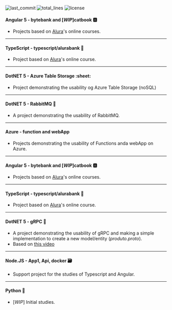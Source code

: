 ![last_commit](https://img.shields.io/github/last-commit/anthueeccel/Study) ![total_lines](https://img.shields.io/tokei/lines/github/anthueeccel/Study) ![license](https://img.shields.io/github/license/anthueeccel/Study)

#### Angular 5 - bytebank and [*WIP*]catbook :a:
* Projects based on [Alura](https://www.alura.com.br)'s online courses.
--------------------------------------------------

#### TypeScript - typescript/alurabank :bank:
* Project based on [Alura](https://www.alura.com.br)'s online course.
---------------------------------------------------

#### DotNET 5 - Azure Table Storage :sheet:
* Project demonstrating the usability og Azure Table Storage (noSQL)
--------------------------------------------------

#### DotNET 5 - RabbitMQ :rabbit2:
* A project demonstrating the usability of RabbitMQ.
--------------------------------------------------

#### Azure - function and webApp 
* Projects demonstrating the usability of Functions anda webApp on Azure.
--------------------------------------------------

#### Angular 5 - bytebank and [*WIP*]catbook :a:
* Projects based on [Alura](https://www.alura.com.br)'s online courses.
--------------------------------------------------

#### TypeScript - typescript/alurabank :bank:
* Project based on [Alura](https://www.alura.com.br)'s online course.
---------------------------------------------------

#### DotNET 5 - gRPC :repeat:
* A project demonstrating the usability of gRPC and making a simple implementation to create a new model/entity (*produto.proto*).
* Based on [this video](https://www.youtube.com/watch?v=QyxCX2GYHxk)
-----------------------------------------------------

#### Node.JS - App1, Api, docker :card_file_box:	
* Support project for the studies of Typescript and Angular.
------------------------------------------------------

#### Python :snake:
* [*WIP*] Initial studies.

